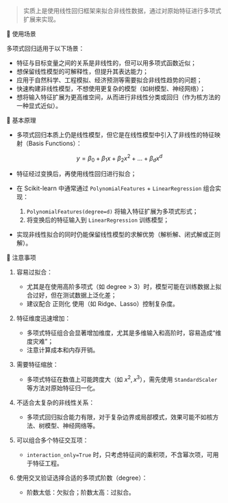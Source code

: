 > 实质上是使用线性回归框架来拟合非线性数据，通过对原始特征进行多项式扩展来实现。

📌 使用场景

多项式回归适用于以下场景：

- 特征与目标变量之间的关系是非线性的，但可以用多项式函数近似；
- 想保留线性模型的可解释性，但提升其表达能力；
- 应用于自然科学、工程模拟、经济预测等需要拟合非线性趋势的问题；
- 快速构建非线性模型，不想使用更复杂的模型（如树模型、神经网络）；
- 想将输入特征扩展为更高维空间，从而进行非线性分类或回归（作为核方法的一种显式近似）。

📌 基本原理

- 多项式回归本质上仍是线性模型，但它是在线性模型中引入了非线性的特征映射（Basis Functions）：

  $$
  y = \beta_0 + \beta_1 x + \beta_2 x^2 + \dots + \beta_d x^d
  $$

- 特征经过变换后，再使用线性回归进行拟合；

- 在 Scikit-learn 中通常通过 `PolynomialFeatures` + `LinearRegression` 组合实现：

  1. `PolynomialFeatures(degree=d)` 将输入特征扩展为多项式形式；
  2. 将变换后的特征输入到 `LinearRegression` 训练模型；

- 实现非线性拟合的同时仍能保留线性模型的求解优势（解析解、闭式解或正则解）。

📌 注意事项

1. 容易过拟合：

   - 尤其是在使用高阶多项式（如 degree > 3）时，模型可能在训练数据上拟合过好，但在测试数据上泛化差；
   - 建议配合 正则化 使用（如 Ridge、Lasso）控制复杂度。

2. 特征维度迅速增加：

   - 多项式特征组合会显著增加维度，尤其是多维输入和高阶时，容易造成“维度灾难”；
   - 注意计算成本和内存开销。

3. 需要特征缩放：

   - 多项式特征在数值上可能跨度大（如 $x^2, x^3$），需先使用 `StandardScaler` 等方法对原始特征归一化。

4. 不适合太复杂的非线性关系：

   - 多项式回归拟合能力有限，对于复杂边界或局部模式，效果可能不如核方法、树模型、神经网络等。

5. 可以组合多个特征交互项：

   - `interaction_only=True` 时，只考虑特征间的乘积项，不含幂次项，可用于特征工程。

6. 使用交叉验证选择合适的多项式阶数（degree）：

   - 阶数太低：欠拟合；阶数太高：过拟合。
